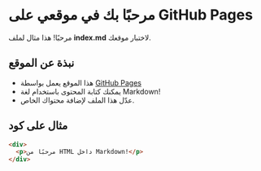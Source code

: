 # مرحبًا بك في موقعي على GitHub Pages

مرحبًا! هذا مثال لملف **index.md** لاختبار موقعك.

## نبذة عن الموقع

- هذا الموقع يعمل بواسطة [GitHub Pages](https://pages.github.com)
- يمكنك كتابة المحتوى باستخدام لغة Markdown!
- عدّل هذا الملف لإضافة محتواك الخاص.

## مثال على كود

```html
<div>
  <p>مرحبًا من HTML داخل Markdown!</p>
</div>
